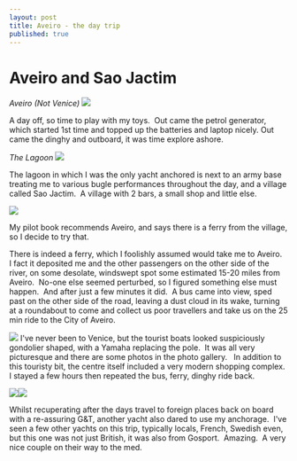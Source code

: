 ```yaml
---
layout: post
title: Aveiro - the day trip
published: true
---
```


# Aveiro and Sao Jactim

*Aveiro (Not Venice) ![]({{site.baseurl}}/assets/_s_aveiro01_scale.jpg)*

A day off, so time to play with my toys.  Out came the petrol generator, which started 1st time and topped up the batteries and laptop nicely. Out came the dinghy and outboard, it was time explore ashore.

*The Lagoon* ![]({{site.baseurl}}/assets/sbkw7qjj.jpg)

The lagoon in which I was the only yacht anchored is next to an army base treating me to various bugle performances throughout the day, and a village called Sao Jactim.  A village with 2 bars, a small shop and little else.

![]({{site.baseurl}}/assets/sbbpvk6z.jpg)

My pilot book recommends Aveiro, and says there is a ferry from the village, so I decide to try that.

There is indeed a ferry, which I foolishly assumed would take me to Aveiro.  I fact it deposited me and the other passengers on the other side of the river, on some desolate, windswept spot some estimated 15-20 miles from Aveiro.  No-one else seemed perturbed, so I figured something else must happen.  And after just a few minutes it did.  A bus came into view, sped past on the other side of the road, leaving a dust cloud in its wake, turning at a roundabout to come and collect us poor travellers and take us on the 25 min ride to the City of Aveiro.

![]({{site.baseurl}}/assets/sbtvg280.jpg) I've never been to Venice, but the tourist boats looked suspiciously gondolier shaped, with a Yamaha replacing the pole.  It was all very picturesque and there are some photos in the photo gallery.   In addition to this touristy bit, the centre itself included a very modern shopping complex.  I stayed a few hours then repeated the bus, ferry, dinghy ride back.

![]({{site.baseurl}}/assets/sbrk6zp6.jpg)![]({{site.baseurl}}/assets/sbnvm5cy.jpg)

Whilst recuperating after the days travel to foreign places back on board with a re-assuring G&T, another yacht also dared to use my anchorage.  I've seen a few other yachts on this trip, typically locals, French, Swedish even, but this one was not just British, it was also from Gosport.  Amazing.  A very nice couple on their way to the med.

 
